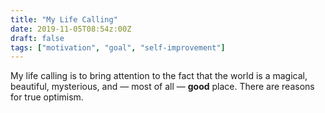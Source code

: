```yaml
---
title: "My Life Calling"
date: 2019-11-05T08:54z:00Z
draft: false
tags: ["motivation", "goal", "self-improvement"]
---
```


My life calling is to bring attention to the fact that the world is a magical, beautiful, mysterious, and — most of all — **good** place. There are reasons for true optimism.
